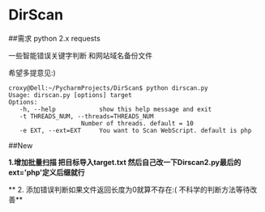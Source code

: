 # DirScan

##需求
   python 2.x
   requests

一些智能错误关键字判断 和网站域名备份文件

希望多提意见:)

    croxy@Dell:~/PycharmProjects/DirScan$ python dirscan.py 
    Usage: dirscan.py [options] target
    Options:
       -h, --help            show this help message and exit
       -t THREADS_NUM, --threads=THREADS_NUM
                        Number of threads. default = 10
       -e EXT, --ext=EXT     You want to Scan WebScript. default is php
       
##New

**1.增加批量扫描 把目标导入target.txt 然后自己改一下Dirscan2.py最后的ext='php'定义后缀就行**

** 2. 添加错误判断如果文件返回长度为0就算不存在:( 不科学的判断方法等待改善**
